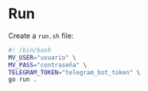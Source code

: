 # Run

Create a `run.sh` file:

```bash
#! /bin/bash
MV_USER="usuario" \
MV_PASS="contraseña" \
TELEGRAM_TOKEN="telegram_bot_token" \
go run .
```
